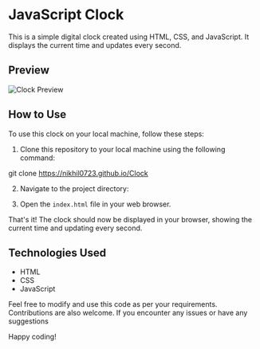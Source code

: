 # JavaScript Clock

This is a simple digital clock created using HTML, CSS, and JavaScript. It displays the current time and updates every second.

## Preview

![Clock Preview](clock-preview.png)

## How to Use

To use this clock on your local machine, follow these steps:

1. Clone this repository to your local machine using the following command:

git clone https://nikhil0723.github.io/Clock

2. Navigate to the project directory:

3. Open the `index.html` file in your web browser.

That's it! The clock should now be displayed in your browser, showing the current time and updating every second.

## Technologies Used

- HTML
- CSS
- JavaScript

Feel free to modify and use this code as per your requirements. Contributions are also welcome. If you encounter any issues or have any suggestions

Happy coding!
